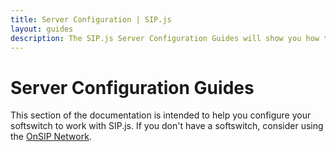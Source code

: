 ```yaml
---
title: Server Configuration | SIP.js
layout: guides
description: The SIP.js Server Configuration Guides will show you how to configure softswitches to work with SIP.js
---
```


# Server Configuration Guides

This section of the documentation is intended to help you configure your softswitch to work with SIP.js. If you don't have a softswitch, consider using the <a href="/guides/server-configuration/onsip-network">OnSIP Network</a>.
